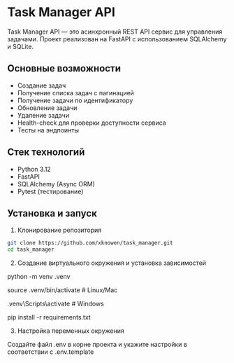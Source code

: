 # Task Manager API

Task Manager API — это асинхронный REST API сервис для управления задачами. Проект реализован на FastAPI с
использованием SQLAlchemy и SQLite.

## Основные возможности

- Создание задач
- Получение списка задач с пагинацией
- Получение задачи по идентификатору
- Обновление задачи
- Удаление задачи
- Health-check для проверки доступности сервиса
- Тесты на эндпоинты

## Стек технологий

- Python 3.12
- FastAPI
- SQLAlchemy (Async ORM)
- Pytest (тестирование)

## Установка и запуск

1. Клонирование репозитория

```bash
git clone https://github.com/xknowen/task_manager.git
cd task_manager
```

2. Создание виртуального окружения и установка зависимостей

python -m venv .venv

source .venv/bin/activate # Linux/Mac

.venv\Scripts\activate # Windows

pip install -r requirements.txt

3. Настройка переменных окружения

Создайте файл .env в корне проекта и укажите настройки в соответствии с .env.template

